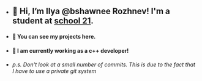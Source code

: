 - ## 👋 Hi, I’m Ilya @bshawnee Rozhnev! I'm a student at [school 21](https://21-school.ru). 
- #### 👀 You can see my projects here.
- #### 🌱 I am currently working as a c++ developer!
- ###### p.s. Don't look at a small number of commits. This is due to the fact that I have to use a private git system

<!---
bshawnee/bshawnee is a ✨ special ✨ repository because its `README.md` (this file) appears on your GitHub profile.
You can click the Preview link to take a look at your changes.
--->
